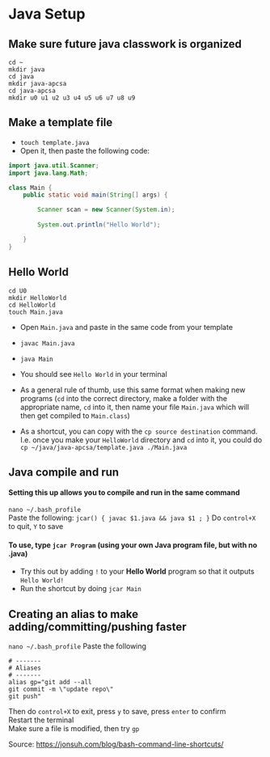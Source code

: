 # Java Setup

## Make sure future java classwork is organized
```
cd ~
mkdir java
cd java
mkdir java-apcsa
cd java-apcsa
mkdir u0 u1 u2 u3 u4 u5 u6 u7 u8 u9
```

## Make a template file
* `touch template.java`
* Open it, then paste the following code:
```java
import java.util.Scanner;
import java.lang.Math;

class Main {
    public static void main(String[] args) {

        Scanner scan = new Scanner(System.in);
        
        System.out.println("Hello World");

    }
}
```

## Hello World
```
cd U0
mkdir HelloWorld
cd HelloWorld
touch Main.java
```
* Open `Main.java` and paste in the same code from your template
* `javac Main.java`
* `java Main`
* You should see `Hello World` in your terminal

* As a general rule of thumb, use this same format when making new programs (`cd` into the correct directory, make a folder with the appropriate name, `cd` into it, then name your file `Main.java` which will then get compiled to `Main.class`)
* As a shortcut, you can copy with the `cp source destination` command. I.e. once you make your `HelloWorld` directory and `cd` into it, you could do `cp ~/java/java-apcsa/template.java ./Main.java`

## Java compile and run
#### Setting this up allows you to compile and run in the same command
`nano ~/.bash_profile`  
Paste the following:
`jcar() { javac $1.java && java $1 ; }`
Do `control+X` to quit, `Y` to save  
#### To use, type `jcar Program` (using your own Java program file, but with no .java)
* Try this out by adding `!` to your **Hello World** program so that it outputs `Hello World!`
* Run the shortcut by doing `jcar Main`


## Creating an alias to make adding/committing/pushing faster
`nano ~/.bash_profile`
Paste the following  
```
# -------
# Aliases
# -------
alias gp="git add --all
git commit -m \"update repo\"
git push"

```
Then do `control+X` to exit, press `y` to save, press `enter` to confirm  
Restart the terminal  
Make sure a file is modified, then try `gp`

Source: https://jonsuh.com/blog/bash-command-line-shortcuts/
